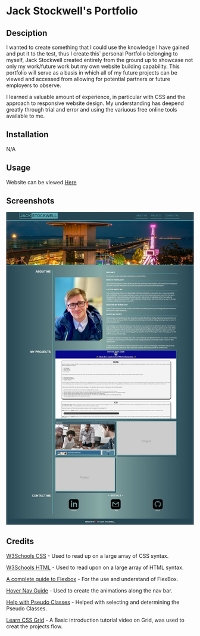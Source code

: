 # Jack Stockwell's Portfolio

## Desciption

I wanted to create something that I could use the knowledge I have gained and put it to the test, thus I create this` personal Portfolio belonging to myself, Jack Stockwell created entirely from the ground up to showcase not only my work/future work but my own website building capability. This portfolio will serve as a basis in which all of my future projects can be viewed and accessed from allowing for potential partners or future employers to observe.

I learned a valuable amount of experience, in particular with CSS and the approach to responsive website design. My understanding has deepend greatly through trial and error and using the variuous free online tools available to me.

## Installation

N/A

## Usage

Website can be viewed [Here](https://jackstockwell.github.io/portfolio/)

## Screenshots

![Screenshot of the fullwebsite of the live version on GitHub pages](./assets/screenshots/a7BMRDj34Y.jpg)

## Credits

[W3Schools CSS](https://www.w3schools.com/css/default.asp) - Used to read up on a large array of CSS syntax.

[W3Schools HTML](https://www.w3schools.com/html/default.asp) - Used to read upon on a large array of HTML syntax.

[A complete guide to Flexbox](https://css-tricks.com/snippets/css/a-guide-to-flexbox/) - For the use and understand of FlexBox.

[Hover Nav Guide](https://css-tricks.com/css-link-hover-effects/) - Used to create the animations along the nav bar.

[Help with Pseudo Classes](https://stackoverflow.com/questions/13233991/combine-after-with-hover) - Helped with selecting and determining the Pseudo Classes.

[Learn CSS Grid](https://www.youtube.com/watch?v=rg7Fvvl3taU&t=1313s) - A Basic introduction tutorial video on Grid, was used to creat the projects flow.

